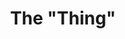 ---
title: The "Thing"
order: 1
img: /assets/images/thing-with-sensors.png
description: I, along with a number of my labmates, have been tasked with getting our mobile manipulator (affectionately titled the <a href="https://en.wikipedia.org/wiki/Thing_(The_Addams_Family)" target="_blank">Thing</a>) up and running. As part of these responsibilities, I've helped design a number of demonstrations for showing off its capabilities to visitors.
publications:
  - date: 2018-02-20
    img: 
    vid: /assets/videos/thing_line_draw.mp4
    title: "Drawing on a Whiteboard with Simultaneous Arm and Base Movement"
    description: Using impedance control, the robot draws a pre-defined drawing on a whiteboard while the base simultaneously moves in and out, theoretically allowing for object avoidance. Code coming soon.
    main-link: 
    links:
  - date: 2017-08-20
    img: 
    vid: /assets/videos/thing_kinect_stack.mp4
    title: "End-Effector Teleoperation via Kinect-based Hand Tracking"
    description: A user's hand position is tracked by a Kinect sensor, and the end effector of the arm follows their movements. Code coming soon.
    main-link: 
    links:
---